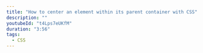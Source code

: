 ```yaml
---
title: "How to center an element within its parent container with CSS"
description: ""
youtubeId: "t4Lps7eUKfM"
duration: "3:56"
tags:
  - CSS
---
```

